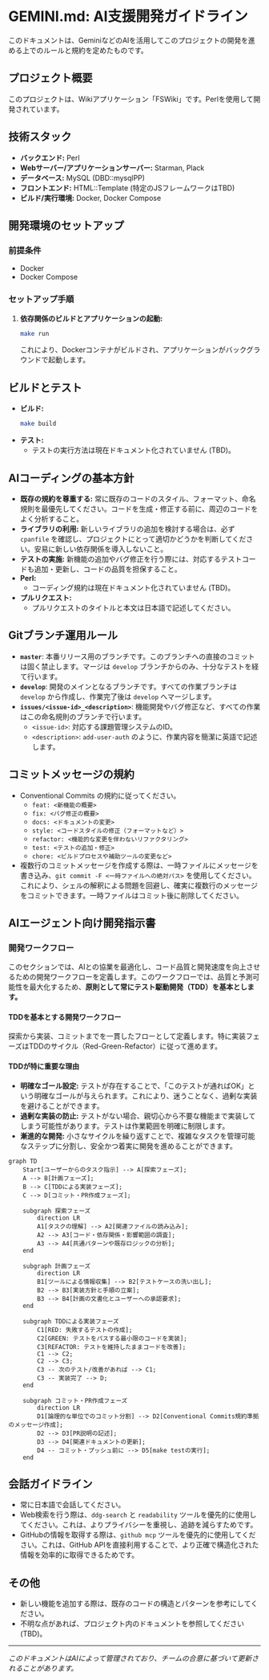 # GEMINI.md: AI支援開発ガイドライン

このドキュメントは、GeminiなどのAIを活用してこのプロジェクトの開発を進める上でのルールと規約を定めたものです。

## プロジェクト概要

このプロジェクトは、Wikiアプリケーション「FSWiki」です。Perlを使用して開発されています。

## 技術スタック

*   **バックエンド:** Perl
*   **Webサーバー/アプリケーションサーバー:** Starman, Plack
*   **データベース:** MySQL (DBD::mysqlPP)
*   **フロントエンド:** HTML::Template (特定のJSフレームワークはTBD)
*   **ビルド/実行環境:** Docker, Docker Compose

## 開発環境のセットアップ

### 前提条件

*   Docker
*   Docker Compose

### セットアップ手順

1.  **依存関係のビルドとアプリケーションの起動:**
    ```bash
    make run
    ```
    これにより、Dockerコンテナがビルドされ、アプリケーションがバックグラウンドで起動します。

## ビルドとテスト

*   **ビルド:**
    ```bash
    make build
    ```
*   **テスト:**
    *   テストの実行方法は現在ドキュメント化されていません (TBD)。

## AIコーディングの基本方針

*   **既存の規約を尊重する:** 常に既存のコードのスタイル、フォーマット、命名規則を最優先してください。コードを生成・修正する前に、周辺のコードをよく分析すること。
*   **ライブラリの利用:** 新しいライブラリの追加を検討する場合は、必ず `cpanfile` を確認し、プロジェクトにとって適切かどうかを判断してください。安易に新しい依存関係を導入しないこと。
*   **テストの実施:** 新機能の追加やバグ修正を行う際には、対応するテストコードも追加・更新し、コードの品質を担保すること。
*   **Perl:**
    *   コーディング規約は現在ドキュメント化されていません (TBD)。
*   **プルリクエスト:**
    *   プルリクエストのタイトルと本文は日本語で記述してください。

## Gitブランチ運用ルール

*   **`master`**: 本番リリース用のブランチです。このブランチへの直接のコミットは固く禁止します。マージは `develop` ブランチからのみ、十分なテストを経て行います。
*   **`develop`**: 開発のメインとなるブランチです。すべての作業ブランチは `develop` から作成し、作業完了後は `develop` へマージします。
*   **`issues/<issue-id>_<description>`**: 機能開発やバグ修正など、すべての作業はこの命名規則のブランチで行います。
    *   `<issue-id>`: 対応する課題管理システムのID。
    *   `<description>`: `add-user-auth` のように、作業内容を簡潔に英語で記述します。

## コミットメッセージの規約

*   Conventional Commits の規約に従ってください。
    *   `feat: <新機能の概要>`
    *   `fix: <バグ修正の概要>`
    *   `docs: <ドキュメントの変更>`
    *   `style: <コードスタイルの修正（フォーマットなど）>`
    *   `refactor: <機能的な変更を伴わないリファクタリング>`
    *   `test: <テストの追加・修正>`
    *   `chore: <ビルドプロセスや補助ツールの変更など>`
*   複数行のコミットメッセージを作成する際は、一時ファイルにメッセージを書き込み、`git commit -F <一時ファイルへの絶対パス>` を使用してください。これにより、シェルの解釈による問題を回避し、確実に複数行のメッセージをコミットできます。一時ファイルはコミット後に削除してください。

## AIエージェント向け開発指示書

### 開発ワークフロー

このセクションでは、AIとの協業を最適化し、コード品質と開発速度を向上させるための開発ワークフローを定義します。このワークフローでは、品質と予測可能性を最大化するため、**原則として常にテスト駆動開発（TDD）を基本とします。**

#### TDDを基本とする開発ワークフロー

探索から実装、コミットまでを一貫したフローとして定義します。特に実装フェーズはTDDのサイクル（Red-Green-Refactor）に従って進めます。

#### TDDが特に重要な理由

* **明確なゴール設定:** テストが存在することで、「このテストが通ればOK」という明確なゴールが与えられます。これにより、迷うことなく、過剰な実装を避けることができます。
* **過剰な実装の防止:** テストがない場合、親切心から不要な機能まで実装してしまう可能性があります。テストは作業範囲を明確に制限します。
* **漸進的な開発:** 小さなサイクルを繰り返すことで、複雑なタスクを管理可能なステップに分割し、安全かつ着実に開発を進めることができます。

```mermaid
graph TD
    Start[ユーザーからのタスク指示] --> A[探索フェーズ];
    A --> B[計画フェーズ];
    B --> C[TDDによる実装フェーズ];
    C --> D[コミット・PR作成フェーズ];

    subgraph 探索フェーズ
        direction LR
        A1[タスクの理解] --> A2[関連ファイルの読み込み];
        A2 --> A3[コード・依存関係・影響範囲の調査];
        A3 --> A4[共通パターンや既存ロジックの分析];
    end

    subgraph 計画フェーズ
        direction LR
        B1[ツールによる情報収集] --> B2[テストケースの洗い出し];
        B2 --> B3[実装方針と手順の立案];
        B3 --> B4[計画の文書化とユーザーへの承認要求];
    end

    subgraph TDDによる実装フェーズ
        C1[RED: 失敗するテストの作成];
        C2[GREEN: テストをパスする最小限のコードを実装];
        C3[REFACTOR: テストを維持したままコードを改善];
        C1 --> C2;
        C2 --> C3;
        C3 -- 次のテスト/改善があれば --> C1;
        C3 -- 実装完了 --> D;
    end

    subgraph コミット・PR作成フェーズ
        direction LR
        D1[論理的な単位でのコミット分割] --> D2[Conventional Commits規約準拠のメッセージ作成];
        D2 --> D3[PR説明の記述];
        D3 --> D4[関連ドキュメントの更新];
        D4 -- コミット・プッシュ前に --> D5[make testの実行];
    end
```

## 会話ガイドライン

*   常に日本語で会話してください。
*   Web検索を行う際は、`ddg-search` と `readability` ツールを優先的に使用してください。これは、よりプライバシーを重視し、追跡を減らすためです。
*   GitHubの情報を取得する際は、`github mcp` ツールを優先的に使用してください。これは、GitHub APIを直接利用することで、より正確で構造化された情報を効率的に取得できるためです。

## その他

*   新しい機能を追加する際は、既存のコードの構造とパターンを参考にしてください。
*   不明な点があれば、プロジェクト内のドキュメントを参照してください (TBD)。

---
*このドキュメントはAIによって管理されており、チームの合意に基づいて更新されることがあります。*
